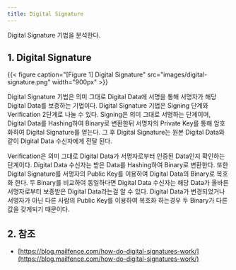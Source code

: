 ```yaml
---
title: Digital Signature
---
```


Digital Signature 기법을 분석한다.

## 1. Digital Signature

{{< figure caption="[Figure 1] Digital Signature" src="images/digital-signature.png" width="900px" >}}

Digital Signature 기법은 의미 그대로 Digital Data에 서명을 통해 서명자가 해당 Digital Data를 보증하는 기법이다. Digital Signature 기법은 Signing 단계와 Verification 2단계로 나눌 수 있다. Signing은 의미 그대로 서명하는 단계이며, Digital Data를 Hashing하여 Binary로 변환한뒤 서명자의 Private Key를 통해 암호화하여 Digital Signature를 얻는다. 그 후 Digital Signature는 원본 Digital Data와 같이 Digital Data 수신자에게 전달 된다.

Verification은 의미 그대로 Digital Data가 서명자로부터 인증된 Data인지 확인하는 단계이다. Digital Data 수신자는 받은 Data를 Hashing하여 Binary로 변환한다. 또한 Digital Signature를 서명자의 Public Key를 이용하여 Digital Data의 Binary로 복호화 한다. 두 Binary를 비교하여 동일하다면 Digital Data 수신자는 해당 Data가 올바른 서명자로부터 보증받은 Digital Data라는걸 알 수 있다. Digital Data가 변경되었거나 서명자가 아닌 다른 사람의 Public Key를 이용하여 복호화 하는경우 두 Binary가 다른 값을 갖게되기 때문이다.

## 2. 참조

* [https://blog.mailfence.com/how-do-digital-signatures-work/](https://blog.mailfence.com/how-do-digital-signatures-work/)
